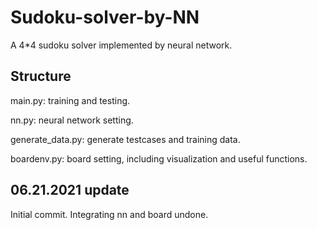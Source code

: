 # Sudoku-solver-by-NN

A 4\*4 sudoku solver implemented by neural network.

## Structure

main.py: training and testing.

nn.py: neural network setting.

generate_data.py: generate testcases and training data.

boardenv.py: board setting, including visualization and useful functions.

## 06.21.2021 update

Initial commit. Integrating nn and board undone.

